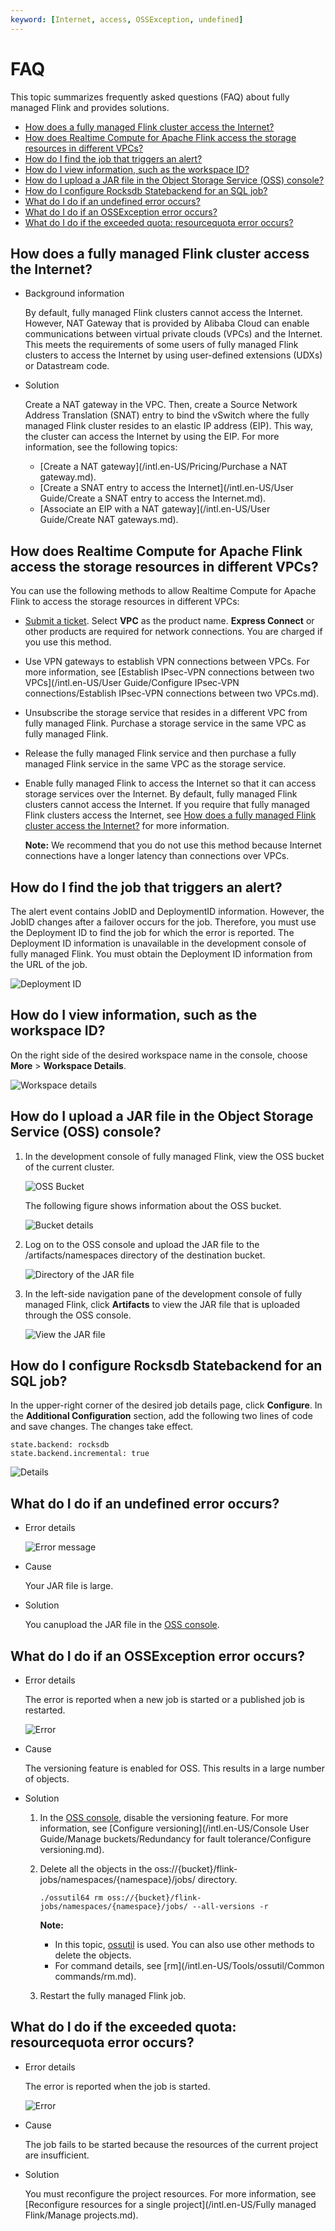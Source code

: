 ```yaml
---
keyword: [Internet, access, OSSException, undefined]
---
```


# FAQ

This topic summarizes frequently asked questions \(FAQ\) about fully managed Flink and provides solutions.

-   [How does a fully managed Flink cluster access the Internet?](#section_8j0_s5r_5s5)
-   [How does Realtime Compute for Apache Flink access the storage resources in different VPCs?](#section_tdy_78a_t4a)
-   [How do I find the job that triggers an alert?](#section_qst_xyc_bf3)
-   [How do I view information, such as the workspace ID?](#section_mc5_acj_02s)
-   [How do I upload a JAR file in the Object Storage Service \(OSS\) console?](#section_b7y_pbf_542)
-   [How do I configure Rocksdb Statebackend for an SQL job?](#section_xl7_34s_sye)
-   [What do I do if an undefined error occurs?](#section_0n6_jx3_4nt)
-   [What do I do if an OSSException error occurs?](#section_if4_l6i_qkj)
-   [What do I do if the exceeded quota: resourcequota error occurs?](#section_kwo_lhp_iul)

## How does a fully managed Flink cluster access the Internet?

-   Background information

    By default, fully managed Flink clusters cannot access the Internet. However, NAT Gateway that is provided by Alibaba Cloud can enable communications between virtual private clouds \(VPCs\) and the Internet. This meets the requirements of some users of fully managed Flink clusters to access the Internet by using user-defined extensions \(UDXs\) or Datastream code.

-   Solution

    Create a NAT gateway in the VPC. Then, create a Source Network Address Translation \(SNAT\) entry to bind the vSwitch where the fully managed Flink cluster resides to an elastic IP address \(EIP\). This way, the cluster can access the Internet by using the EIP. For more information, see the following topics:

    -   [Create a NAT gateway](/intl.en-US/Pricing/Purchase a NAT gateway.md).
    -   [Create a SNAT entry to access the Internet](/intl.en-US/User Guide/Create a SNAT entry to access the Internet.md).
    -   [Associate an EIP with a NAT gateway](/intl.en-US/User Guide/Create NAT gateways.md).

## How does Realtime Compute for Apache Flink access the storage resources in different VPCs?

You can use the following methods to allow Realtime Compute for Apache Flink to access the storage resources in different VPCs:

-   [Submit a ticket](https://account.alibabacloud.com/login/login.htm?oauth_callback=https%3A//ticket-intl.console.aliyun.com/%23). Select **VPC** as the product name. **Express Connect** or other products are required for network connections. You are charged if you use this method.
-   Use VPN gateways to establish VPN connections between VPCs. For more information, see [Establish IPsec-VPN connections between two VPCs](/intl.en-US/User Guide/Configure IPsec-VPN connections/Establish IPsec-VPN connections between two VPCs.md).
-   Unsubscribe the storage service that resides in a different VPC from fully managed Flink. Purchase a storage service in the same VPC as fully managed Flink.
-   Release the fully managed Flink service and then purchase a fully managed Flink service in the same VPC as the storage service.
-   Enable fully managed Flink to access the Internet so that it can access storage services over the Internet. By default, fully managed Flink clusters cannot access the Internet. If you require that fully managed Flink clusters access the Internet, see [How does a fully managed Flink cluster access the Internet?](#section_8j0_s5r_5s5) for more information.

    **Note:** We recommend that you do not use this method because Internet connections have a longer latency than connections over VPCs.


## How do I find the job that triggers an alert?

The alert event contains JobID and DeploymentID information. However, the JobID changes after a failover occurs for the job. Therefore, you must use the Deployment ID to find the job for which the error is reported. The Deployment ID information is unavailable in the development console of fully managed Flink. You must obtain the Deployment ID information from the URL of the job.

![Deployment ID](https://static-aliyun-doc.oss-accelerate.aliyuncs.com/assets/img/en-US/3073484161/p180106.png)

## How do I view information, such as the workspace ID?

On the right side of the desired workspace name in the console, choose **More** \> **Workspace Details**.

![Workspace details](https://static-aliyun-doc.oss-accelerate.aliyuncs.com/assets/img/en-US/3073484161/p183281.png)

## How do I upload a JAR file in the Object Storage Service \(OSS\) console?

1.  In the development console of fully managed Flink, view the OSS bucket of the current cluster.

    ![OSS Bucket](https://static-aliyun-doc.oss-accelerate.aliyuncs.com/assets/img/en-US/3073484161/p186374.png)

    The following figure shows information about the OSS bucket.

    ![Bucket details](https://static-aliyun-doc.oss-accelerate.aliyuncs.com/assets/img/en-US/3073484161/p230660.png)

2.  Log on to the OSS console and upload the JAR file to the /artifacts/namespaces directory of the destination bucket.

    ![Directory of the JAR file](https://static-aliyun-doc.oss-accelerate.aliyuncs.com/assets/img/en-US/4355434161/p186522.png)

3.  In the left-side navigation pane of the development console of fully managed Flink, click **Artifacts** to view the JAR file that is uploaded through the OSS console.

    ![View the JAR file](https://static-aliyun-doc.oss-accelerate.aliyuncs.com/assets/img/en-US/4355434161/p186527.png)


## How do I configure Rocksdb Statebackend for an SQL job?

In the upper-right corner of the desired job details page, click **Configure**. In the **Additional Configuration** section, add the following two lines of code and save changes. The changes take effect.

```
state.backend: rocksdb 
state.backend.incremental: true
```

![Details](https://static-aliyun-doc.oss-accelerate.aliyuncs.com/assets/img/en-US/4355434161/p182189.png)

## What do I do if an undefined error occurs?

-   Error details

    ![Error message](https://static-aliyun-doc.oss-accelerate.aliyuncs.com/assets/img/en-US/4355434161/p141940.png)

-   Cause

    Your JAR file is large.

-   Solution

    You canupload the JAR file in the [OSS console](https://partners-intl.console.aliyun.com/#/oss).


## What do I do if an OSSException error occurs?

-   Error details

    The error is reported when a new job is started or a published job is restarted.

    ![Error](https://static-aliyun-doc.oss-accelerate.aliyuncs.com/assets/img/en-US/5355434161/p147396.png)

-   Cause

    The versioning feature is enabled for OSS. This results in a large number of objects.

-   Solution
    1.  In the [OSS console](https://oss.console.aliyun.com/), disable the versioning feature. For more information, see [Configure versioning](/intl.en-US/Console User Guide/Manage buckets/Redundancy for fault tolerance/Configure versioning.md).
    2.  Delete all the objects in the oss://\{bucket\}/flink-jobs/namespaces/\{namespace\}/jobs/ directory.

        ```
        ./ossutil64 rm oss://{bucket}/flink-jobs/namespaces/{namespace}/jobs/ --all-versions -r
        ```

        **Note:**

        -   In this topic, [ossutil](/intl.en-US/Tools/ossutil/Overview.md) is used. You can also use other methods to delete the objects.
        -   For command details, see [rm](/intl.en-US/Tools/ossutil/Common commands/rm.md).
    3.  Restart the fully managed Flink job.

## What do I do if the exceeded quota: resourcequota error occurs?

-   Error details

    The error is reported when the job is started.

    ![Error](https://static-aliyun-doc.oss-accelerate.aliyuncs.com/assets/img/en-US/5355434161/p180066.png)

-   Cause

    The job fails to be started because the resources of the current project are insufficient.

-   Solution

    You must reconfigure the project resources. For more information, see [Reconfigure resources for a single project](/intl.en-US/Fully managed Flink/Manage projects.md).



